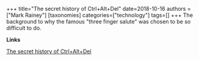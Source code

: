 +++
title="The secret history of Ctrl+Alt+Del"
date=2018-10-16
authors = ["Mark Rainey"]
[taxonomies]
categories=["technology"]
tags=[]
+++
The background to why the famous "three finger salute" was chosen to be so difficult to do.
<!-- more -->

__Links__

[The secret history of Ctrl+Alt+Del](https://www.fastcompany.com/90249920/the-secret-history-of-ctrlaltdel)
